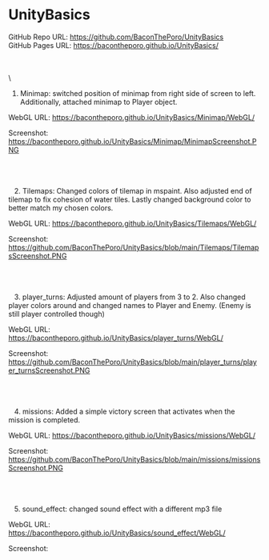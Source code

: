 # UnityBasics
GitHub Repo URL: https://github.com/BaconThePoro/UnityBasics
\
GitHub Pages URL: https://bacontheporo.github.io/UnityBasics/

\
\
\
1. Minimap: switched position of minimap from right side of screen to left. Additionally, attached minimap to Player object. 

WebGL URL: https://bacontheporo.github.io/UnityBasics/Minimap/WebGL/

Screenshot: https://bacontheporo.github.io/UnityBasics/Minimap/MinimapScreenshot.PNG

\
\
\
&nbsp;&nbsp;&nbsp;2. Tilemaps: Changed colors of tilemap in mspaint. Also adjusted end of tilemap to fix cohesion of water tiles. Lastly changed background color to better match my chosen colors. 

WebGL URL: https://bacontheporo.github.io/UnityBasics/Tilemaps/WebGL/

Screenshot: https://github.com/BaconThePoro/UnityBasics/blob/main/Tilemaps/TilemapsScreenshot.PNG
 
\
\
\
&nbsp;&nbsp;&nbsp;3. player_turns: Adjusted amount of players from 3 to 2. Also changed player colors around and changed names to Player and Enemy. (Enemy is still player controlled though)

WebGL URL: https://bacontheporo.github.io/UnityBasics/player_turns/WebGL/

Screenshot: https://github.com/BaconThePoro/UnityBasics/blob/main/player_turns/player_turnsScreenshot.PNG

\
\
\
&nbsp;&nbsp;&nbsp;4. missions: Added a simple victory screen that activates when the mission is completed. 

WebGL URL: https://bacontheporo.github.io/UnityBasics/missions/WebGL/

Screenshot: https://github.com/BaconThePoro/UnityBasics/blob/main/missions/missionsScreenshot.PNG

\
\
\
&nbsp;&nbsp;&nbsp;5. sound_effect: changed sound effect with a different mp3 file

WebGL URL: https://bacontheporo.github.io/UnityBasics/sound_effect/WebGL/

Screenshot: 
